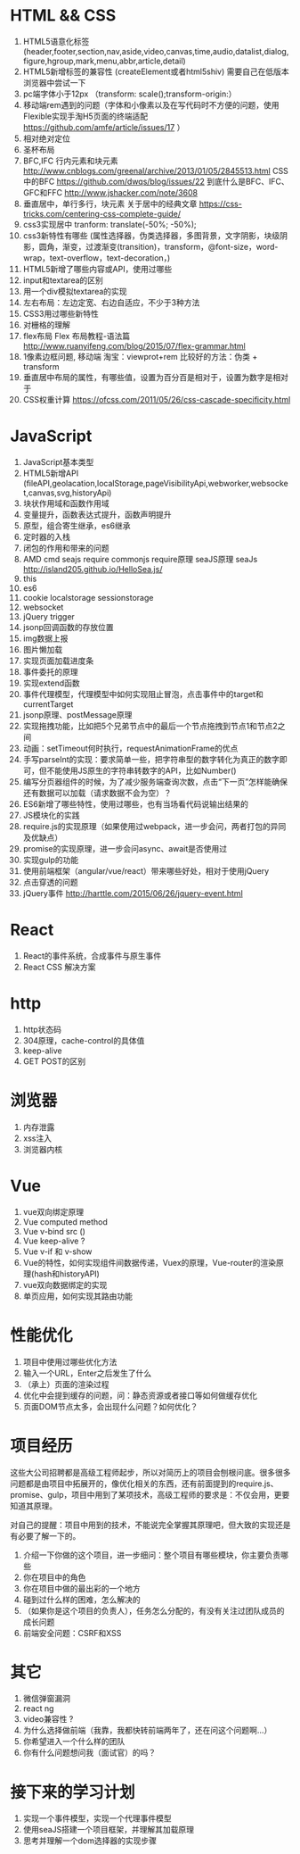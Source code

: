 # HTML && CSS
1. HTML5语意化标签 (header,footer,section,nav,aside,video,canvas,time,audio,datalist,dialog,figure,hgroup,mark,menu,abbr,article,detail)
2. HTML5新增标签的兼容性 (createElement或者html5shiv) 需要自己在低版本浏览器中尝试一下
3. pc端字体小于12px （transform: scale();transform-origin:）
4. 移动端rem遇到的问题（字体和小像素以及在写代码时不方便的问题，使用Flexible实现手淘H5页面的终端适配 https://github.com/amfe/article/issues/17 ）
5. 相对绝对定位
6. 圣杯布局
7. BFC,IFC 行内元素和块元素 http://www.cnblogs.com/greenal/archive/2013/01/05/2845513.html  CSS中的BFC https://github.com/dwqs/blog/issues/22  到底什么是BFC、IFC、GFC和FFC http://www.jshacker.com/note/3608
8. 垂直居中，单行多行，块元素 关于居中的经典文章 https://css-tricks.com/centering-css-complete-guide/
9. css3实现居中 tranform: translate(-50%; -50%);
10. css3新特性有哪些 (属性选择器，伪类选择器，多图背景，文字阴影，块级阴影，圆角，渐变，过渡渐变(transition)，transform，@font-size，word-wrap，text-overflow，text-decoration，)
11. HTML5新增了哪些内容或API，使用过哪些
12. input和textarea的区别
13. 用一个div模拟textarea的实现
14. 左右布局：左边定宽、右边自适应，不少于3种方法
15. CSS3用过哪些新特性
16. 对栅格的理解
17. flex布局 Flex 布局教程-语法篇 http://www.ruanyifeng.com/blog/2015/07/flex-grammar.html
18. 1像素边框问题, 移动端 淘宝：viewprot+rem  比较好的方法：伪类 + transform
19. 垂直居中布局的属性，有哪些值，设置为百分百是相对于，设置为数字是相对于
20. CSS权重计算 https://ofcss.com/2011/05/26/css-cascade-specificity.html

# JavaScript
1. JavaScript基本类型
2. HTML5新增API (fileAPI,geolacation,localStorage,pageVisibilityApi,webworker,websocket,canvas,svg,historyApi)
3. 块状作用域和函数作用域
4. 变量提升，函数表达式提升，函数声明提升
5. 原型，组合寄生继承，es6继承
6. 定时器的入栈
7. 闭包的作用和带来的问题
8. AMD cmd seajs require commonjs require原理 seaJS原理 seaJs http://island205.github.io/HelloSea.js/
9. this
10. es6
11. cookie localstorage sessionstorage
12. websocket
13. jQuery trigger
14. jsonp回调函数的存放位置
15. img数据上报
16. 图片懒加载
17. 实现页面加载进度条
18. 事件委托的原理
19. 实现extend函数
20. 事件代理模型，代理模型中如何实现阻止冒泡，点击事件中的target和currentTarget
21. jsonp原理、postMessage原理
22. 实现拖拽功能，比如把5个兄弟节点中的最后一个节点拖拽到节点1和节点2之间
23. 动画：setTimeout何时执行，requestAnimationFrame的优点
24. 手写parseInt的实现：要求简单一些，把字符串型的数字转化为真正的数字即可，但不能使用JS原生的字符串转数字的API，比如Number()
25. 编写分页器组件的时候，为了减少服务端查询次数，点击“下一页”怎样能确保还有数据可以加载（请求数据不会为空）？
26. ES6新增了哪些特性，使用过哪些，也有当场看代码说输出结果的
27. JS模块化的实践
28. require.js的实现原理（如果使用过webpack，进一步会问，两者打包的异同及优缺点）
29. promise的实现原理，进一步会问async、await是否使用过
30. 实现gulp的功能
31. 使用前端框架（angular/vue/react）带来哪些好处，相对于使用jQuery
32. 点击穿透的问题
34. jQuery事件 http://harttle.com/2015/06/26/jquery-event.html

# React
1. React的事件系统，合成事件与原生事件
2. React CSS 解决方案


# http
1. http状态码
2. 304原理，cache-control的具体值
3. keep-alive
4. GET POST的区别

# 浏览器
1. 内存泄露
2. xss注入
3. 浏览器内核

# Vue
1. vue双向绑定原理
2. Vue computed method
3. Vue v-bind src  ()
4. Vue keep-alive   ?
5. Vue v-if 和 v-show
6. Vue的特性，如何实现组件间数据传递，Vuex的原理，Vue-router的渲染原理(hash和historyAPI)
7. vue双向数据绑定的实现
8. 单页应用，如何实现其路由功能

# 性能优化
1. 项目中使用过哪些优化方法
2. 输入一个URL，Enter之后发生了什么
3. （承上）页面的渲染过程
4. 优化中会提到缓存的问题，问：静态资源或者接口等如何做缓存优化
5. 页面DOM节点太多，会出现什么问题？如何优化？

# 项目经历

这些大公司招聘都是高级工程师起步，所以对简历上的项目会刨根问底。很多很多问题都是由项目中拓展开的，像优化相关的东西，还有前面提到的require.js、promise、gulp，项目中用到了某项技术，高级工程师的要求是：不仅会用，更要知道其原理。

对自己的提醒：项目中用到的技术，不能说完全掌握其原理吧，但大致的实现还是有必要了解一下的。

1. 介绍一下你做的这个项目，进一步细问：整个项目有哪些模块，你主要负责哪些
2. 你在项目中的角色
3. 你在项目中做的最出彩的一个地方
4. 碰到过什么样的困难，怎么解决的
5. （如果你是这个项目的负责人），任务怎么分配的，有没有关注过团队成员的成长问题
6. 前端安全问题：CSRF和XSS

# 其它
1. 微信弹窗漏洞
2. react ng
3. video兼容性  ?
4. 为什么选择做前端（我靠，我都快转前端两年了，还在问这个问题啊…）
5. 你希望进入一个什么样的团队
6. 你有什么问题想问我（面试官）的吗？

# 接下来的学习计划
1. 实现一个事件模型，实现一个代理事件模型
2. 使用seaJS搭建一个项目框架，并理解其加载原理
3. 思考并理解一个dom选择器的实现步骤
